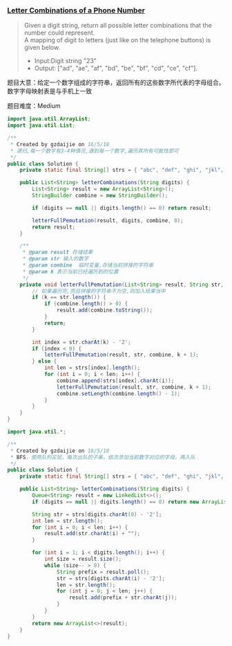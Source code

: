 ### [Letter Combinations of a Phone Number](https://leetcode.com/problems/letter-combinations-of-a-phone-number/)

> Given a digit string, return all possible letter combinations that the number could represent. <br/>
> A mapping of digit to letters (just like on the telephone buttons) is given below. <br/>
> * Input:Digit string "23"  <br/>
> * Output: ["ad", "ae", "af", "bd", "be", "bf", "cd", "ce", "cf"].

题目大意：给定一个数字组成的字符串，返回所有的这些数字所代表的字母组合。数字字母映射表是与手机上一致

题目难度：Medium

```java
import java.util.ArrayList;
import java.util.List;

/**
 * Created by gzdaijie on 16/5/18
 * 递归,每一个数字有3-4种情况,遇到每一个数字,遍历其所有可能性即可
 */
public class Solution {
    private static final String[] strs = { "abc", "def", "ghi", "jkl", "mno", "pqrs", "tuv", "wxyz"};

    public List<String> letterCombinations(String digits) {
        List<String> result = new ArrayList<String>();
        StringBuilder combine = new StringBuilder();

        if (digits == null || digits.length() == 0) return result;

        letterFullPemutation(result, digits, combine, 0);
        return result;
    }

    /**
     * @param result 存储结果
     * @param str 输入的数字
     * @param combine  临时变量,存储当前拼接的字符串
     * @param k 表示当前已经遍历到的位置
     */
    private void letterFullPemutation(List<String> result, String str, StringBuilder combine, int k) {
        // 如果遍历完,而且拼接的字符串不为空,则加入结果当中
        if (k == str.length()) {
            if (combine.length() > 0) {
                result.add(combine.toString());
            }
            return;
        }

        int index = str.charAt(k) - '2';
        if (index < 0) {
            letterFullPemutation(result, str, combine, k + 1);
        } else {
            int len = strs[index].length();
            for (int i = 0; i < len; i++) {
                combine.append(strs[index].charAt(i));
                letterFullPemutation(result, str, combine, k + 1);
                combine.setLength(combine.length() - 1);
            }
        }
    }
}
```

```java
import java.util.*;

/**
 * Created by gzdaijie on 16/5/18
 * BFS，使用队列实现，每次出队的子串，依次添加当前数字对应的字母，再入队
 */
public class Solution {
    private static final String[] strs = { "abc", "def", "ghi", "jkl", "mno", "pqrs", "tuv", "wxyz"};

    public List<String> letterCombinations(String digits) {
        Queue<String> result = new LinkedList<>();
        if (digits == null || digits.length() == 0) return new ArrayList<>(result);

        String str = strs[digits.charAt(0) - '2'];
        int len = str.length();
        for (int i = 0; i < len; i++) {
            result.add(str.charAt(i) + "");
        }

        for (int i = 1; i < digits.length(); i++) {
            int size = result.size();
            while (size-- > 0) {
                String prefix = result.poll();
                str = strs[digits.charAt(i) - '2'];
                len = str.length();
                for (int j = 0; j < len; j++) {
                    result.add(prefix + str.charAt(j));
                }
            }
        }
        return new ArrayList<>(result);
    }
}
```